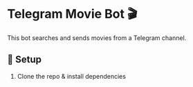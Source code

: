 # Telegram Movie Bot 🎬  
This bot searches and sends movies from a Telegram channel.

## 🔧 Setup  
1. Clone the repo & install dependencies  
